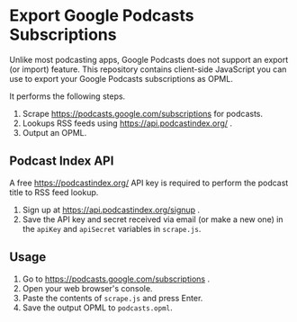 # Export Google Podcasts Subscriptions

Unlike most podcasting apps, Google Podcasts does not support an export (or import) feature. This repository contains client-side JavaScript you can use to export your Google Podcasts subscriptions as OPML.

It performs the following steps.

1. Scrape https://podcasts.google.com/subscriptions for podcasts.
1. Lookups RSS feeds using https://api.podcastindex.org/ .
1. Output an OPML.

## Podcast Index API

A free https://podcastindex.org/ API key is required to perform the podcast title to RSS feed lookup.

1. Sign up at https://api.podcastindex.org/signup .
1. Save the API key and secret received via email (or make a new one) in the `apiKey` and `apiSecret` variables in `scrape.js`.

## Usage

1. Go to https://podcasts.google.com/subscriptions .
1. Open your web browser's console.
1. Paste the contents of `scrape.js` and press Enter.
1. Save the output OPML to `podcasts.opml`.
